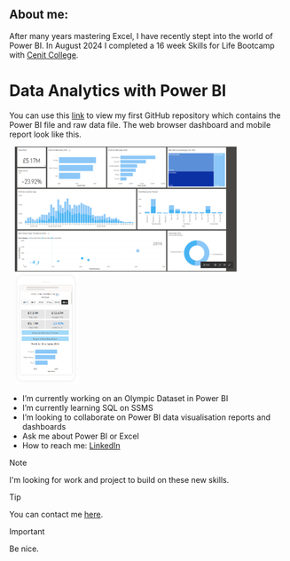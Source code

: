 ## About me:
After many years mastering Excel, I have recently stept into the world of Power BI. In August 2024 I completed a 16 week Skills for Life Bootcamp with [Cenit College](https://www.cenitcollege.co.uk/course/data-analytics-with-powerbi-bootcamp/). 
# Data Analytics with Power BI
You can use this [link](https://github.com/GavPearson/Power-BI-Bike-Sales-) to view my first GitHub repository which contains the Power BI file and raw data file. The web browser dashboard and mobile report look like this.
<p>
<img src ="https://github.com/GavPearson/Power-BI-Bike-Sales-/blob/main/DASHBOARD.PNG" width ="400" hspace="10">
<img src ="https://github.com/GavPearson/Power-BI-Bike-Sales-/blob/main/MOBILE%20DEMO.PNG" height ="200" hspace="10">
<p>


-  I’m currently working on an Olympic Dataset in Power BI
-  I’m currently learning SQL on SSMS
-  I’m looking to collaborate on Power BI data visualisation reports and dashboards
-  Ask me about Power BI or Excel
-  How to reach me: [LinkedIn](https://www.linkedin.com/in/gavpearson/)
<!-- **GavPearson/GavPearson** is a ✨ _special_ ✨ repository because its `README.md` (this file) appears on your GitHub profile.-->
<!--
- 🔭 I’m currently working on an Olympic Dataset in Power BI
- 🌱 I’m currently learning SQL on SSMS
- 👯 I’m looking to collaborate on Power BI data visualisation reports and dashboards
- 🤔 I’m looking for help with using Python or R for data modelling
- 💬 Ask me about Power BI or Excel
- 📫 How to reach me: [LinkedIn](https://www.linkedin.com/in/gavpearson/)
-->
> [!NOTE]
> I'm looking for work and project to build on these new skills.

> [!TIP]
> You can contact me [here](https://www.linkedin.com/in/gavpearson/).

> [!IMPORTANT]
> Be nice.

